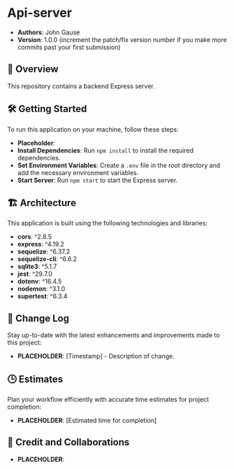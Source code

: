# Api-server

- **Authors**: John Gause
- **Version**: 1.0.0 (increment the patch/fix version number if you make more commits past your first submission)

## 🚀 Overview

This repository contains a backend Express server.

## 🛠️ Getting Started

To run this application on your machine, follow these steps:

- **Placeholder**:
- **Install Dependencies**: Run `npm install` to install the required dependencies.
- **Set Environment Variables**: Create a `.env` file in the root directory and add the necessary environment variables.
- **Start Server**: Run `npm start` to start the Express server.

## 🏗️ Architecture

This application is built using the following technologies and libraries:

- **cors**: ^2.8.5
- **express**: ^4.19.2
- **sequelize**: ^6.37.2
- **sequelize-cli**: ^6.6.2
- **sqlite3**: ^5.1.7
- **jest**: ^29.7.0
- **dotenv**: ^16.4.5
- **nodemon**: ^3.1.0
- **supertest**: ^6.3.4

## 🔄 Change Log

Stay up-to-date with the latest enhancements and improvements made to this project:

- **PLACEHOLDER**: [Timestamp] - Description of change.

## 🕒 Estimates

Plan your workflow efficiently with accurate time estimates for project completion:

- **PLACEHOLDER**: [Estimated time for completion]

## 🤝 Credit and Collaborations

- **PLACEHOLDER**:
